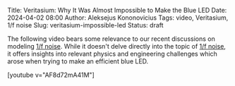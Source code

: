 Title: Veritasium: Why It Was Almost Impossible to Make the Blue LED
Date: 2024-04-02 08:00
Author: Aleksejus Kononovicius
Tags: video, Veritasium, 1/f noise
Slug: veritasium-impossible-led
Status: draft

The following video bears some relevance to our recent discussions on
modeling [1/f noise](/tag/1f-noise/). While it doesn't delve directly into
the topic of [1/f noise](/tag/1f-noise/), it offers insights into relevant
physics and engineering challenges which arose when trying to make an
efficient blue LED.

[youtube v="AF8d72mA41M"]
